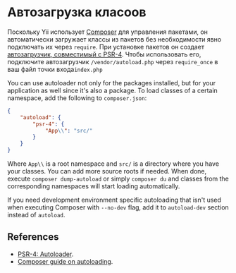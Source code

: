 # Автозагрузка класоов

Поскольку Yii использует [Composer](https://getcomposer.org/) для управления пакетами, он автоматически загружает классы из пакетов без необходимости явно подключать их через `require`.
При установке пакетов он создает [автозагрузчик, совместимый с PSR-4](https://www.php-fig.org/psr/psr-4/).
Чтобы использовать его, подключите автозагрузчик `/vendor/autoload.php` через `require_once` в ваш файл точки входа`index.php`

You can use autoloader not only for the packages installed, but for your application as well since it's also a package.
To load classes of a certain namespace, add the following to `composer.json`:

```json
{
    "autoload": {
        "psr-4": {
            "App\\": "src/"
        }
    }
}
```

Where `App\\` is a root namespace and `src/` is a directory where you have your classes. You can add more source roots if
needed. When done, execute `composer dump-autoload` or simply `composer du` and classes from the corresponding namespaces
will start loading automatically.

If you need development environment specific autoloading that isn't used when executing Composer with `--no-dev` flag,
add it to `autoload-dev` section instead of `autoload`.

## References

- [PSR-4: Autoloader](https://www.php-fig.org/psr/psr-4/).
- [Composer guide on autoloading](https://getcomposer.org/doc/01-basic-usage.md#autoloading).
